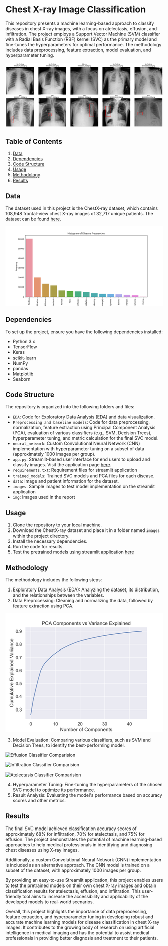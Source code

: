 # Chest X-ray Image Classification

This repository presents a machine learning-based approach to classify diseases in chest X-ray images, with a focus on atelectasis, effusion, and infiltration. The project employs a Support Vector Machine (SVM) classifier with a Radial Basis Function (RBF) kernel (SVC) as the primary model and fine-tunes the hyperparameters for optimal performance. The methodology includes data preprocessing, feature extraction, model evaluation, and hyperparameter tuning.

![Sample Images](img/sampleimages.png)

## Table of Contents

1. [Data](#data)
2. [Dependencies](#dependencies)
3. [Code Structure](#code-structure)
4. [Usage](#usage)
5. [Methodology](#Methodology)
6. [Results](#results)

## Data

The dataset used in this project is the ChestX-ray dataset, which contains 108,948 frontal-view chest X-ray images of 32,717 unique patients. The dataset can be found [here](https://www.nih.gov/news-events/news-releases/nih-clinical-center-provides-one-largest-publicly-available-chest-x-ray-datasets-scientific-community).

![Label distribution](img/disease_histogram.png)

## Dependencies

To set up the project, ensure you have the following dependencies installed:

- Python 3.x
- TensorFlow
- Keras
- scikit-learn
- NumPy
- pandas
- Matplotlib
- Seaborn

## Code Structure

The repository is organized into the following folders and files:

- `EDA`: Code for Exploratory Data Analysis (EDA) and data visualization.
- `Preprocessing and baseline models`: Code for data preprocessing, normalization, feature extraction using Principal Component Analysis (PCA), evaluation of various classifiers (e.g., SVM, Decision Trees), hyperparameter tuning, and metric calculation for the final SVC model.
- `neural_network`: Custom Convolutional Neural Network (CNN) implementation with hyperparameter tuning on a subset of data (approximately 1000 images per group).
- `app.py`: Streamlit-based user interface for end users to upload and classify images. Visit the application page [here](https://adiark-nih-chest-x-ray-image-classification-app-9g3efy.streamlit.app/).
- `requirements.txt`: Requirement files for streamlit application
- `trained_models`: Trained SVC models and PCA files for each disease.
- `data`: Image and patient information for the dataset.
- `images`: Sample images to test model implementation on the streamlit application
- `img`: Images used in the report

## Usage

1. Clone the repository to your local machine.
2. Download the ChestX-ray dataset and place it in a folder named `images` within the project directory.
3. Install the necessary dependencies.
4. Run the code for results.
5. Test the pretrained models using streamlit application [here](https://adiark-nih-chest-x-ray-image-classification-app-9g3efy.streamlit.app/) 

## Methodology

The methodology includes the following steps:

1. Exploratory Data Analysis (EDA): Analyzing the dataset, its distribution, and the relationships between the variables.
2. Data Preprocessing: Cleaning and normalizing the data, followed by feature extraction using PCA.

![PCA extracted compontent with 90% variance](img/pca.png)

3. Model Evaluation: Comparing various classifiers, such as SVM and Decision Trees, to identify the best-performing model.

![Effusion Classifier Comparision](img/Effusion_classifier_comparision.png)

![Infiltration Classifier Comparision](img/Infiltration_classifier_comparision.png)

![Atelectasis Classifier Comparision](img/Atelectasis_classifier_comparision.png)

4. Hyperparameter Tuning: Fine-tuning the hyperparameters of the chosen SVC model to optimize its performance.
5. Result Analysis: Evaluating the model's performance based on accuracy scores and other metrics.

## Results

The final SVC model achieved classification accuracy scores of approximately 68% for infiltration, 70% for atelectasis, and 75% for effusion. The project demonstrates the potential of machine learning-based approaches to help medical professionals in identifying and diagnosing chest diseases using X-ray images.



Additionally, a custom Convolutional Neural Network (CNN) implementation is included as an alternative approach. The CNN model is trained on a subset of the dataset, with approximately 1000 images per group.

By providing an easy-to-use Streamlit application, this project enables users to test the pretrained models on their own chest X-ray images and obtain classification results for atelectasis, effusion, and infiltration. This user-friendly tool aims to increase the accessibility and applicability of the developed models to real-world scenarios.

Overall, this project highlights the importance of data preprocessing, feature extraction, and hyperparameter tuning in developing robust and accurate machine learning models for disease classification in chest X-ray images. It contributes to the growing body of research on using artificial intelligence in medical imaging and has the potential to assist medical professionals in providing better diagnosis and treatment to their patients.

